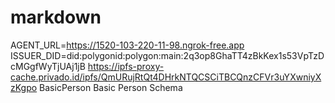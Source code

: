 # markdown
AGENT_URL=https://1520-103-220-11-98.ngrok-free.app
ISSUER_DID=did:polygonid:polygon:main:2q3op8GhaTT4zBkKex1s53VpTzDcMGgfWyTjUAj1jB
https://ipfs-proxy-cache.privado.id/ipfs/QmURujRtQt4DHrkNTQCSCiTBCQnzCFVr3uYXwniyXzKgpo
BasicPerson
Basic Person Schema
